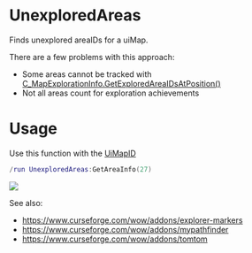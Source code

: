 # UnexploredAreas
Finds unexplored areaIDs for a uiMap.

There are a few problems with this approach:
* Some areas cannot be tracked with [C_MapExplorationInfo.GetExploredAreaIDsAtPosition()](https://wow.gamepedia.com/API_C_MapExplorationInfo.GetExploredAreaIDsAtPosition)
* Not all areas count for exploration achievements

# Usage
Use this function with the [UiMapID](https://wow.gamepedia.com/UiMapID)
```lua
/run UnexploredAreas:GetAreaInfo(27)
```
![](https://i.imgur.com/nw3FLm9.png)

See also:
* https://www.curseforge.com/wow/addons/explorer-markers
* https://www.curseforge.com/wow/addons/mypathfinder
* https://www.curseforge.com/wow/addons/tomtom
